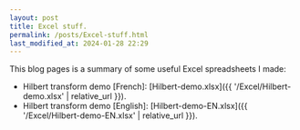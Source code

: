 ```yaml
---
layout: post
title: Excel stuff.
permalink: /posts/Excel-stuff.html
last_modified_at: 2024-01-28 22:29
---
```


This blog pages is a summary of some useful Excel spreadsheets I made:

* Hilbert transform demo [French]: [Hilbert-demo.xlsx]({{ '/Excel/Hilbert-demo.xlsx' | relative_url }}).
* Hilbert transform demo [English]: [Hilbert-demo-EN.xlsx]({{ '/Excel/Hilbert-demo-EN.xlsx' | relative_url }}).
